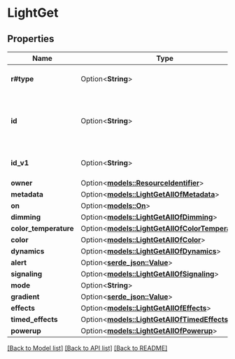 # LightGet

## Properties

Name | Type | Description | Notes
------------ | ------------- | ------------- | -------------
**r#type** | Option<**String**> | Type of the supported resources | [optional]
**id** | Option<**String**> | Unique identifier representing a specific resource instance | [optional]
**id_v1** | Option<**String**> | Clip v1 resource identifier | [optional]
**owner** | Option<[**models::ResourceIdentifier**](ResourceIdentifier.md)> |  | [optional]
**metadata** | Option<[**models::LightGetAllOfMetadata**](LightGet_allOf_metadata.md)> |  | [optional]
**on** | Option<[**models::On**](On.md)> |  | [optional]
**dimming** | Option<[**models::LightGetAllOfDimming**](LightGet_allOf_dimming.md)> |  | [optional]
**color_temperature** | Option<[**models::LightGetAllOfColorTemperature**](LightGet_allOf_color_temperature.md)> |  | [optional]
**color** | Option<[**models::LightGetAllOfColor**](LightGet_allOf_color.md)> |  | [optional]
**dynamics** | Option<[**models::LightGetAllOfDynamics**](LightGet_allOf_dynamics.md)> |  | [optional]
**alert** | Option<[**serde_json::Value**](.md)> | TODO | [optional]
**signaling** | Option<[**models::LightGetAllOfSignaling**](LightGet_allOf_signaling.md)> |  | [optional]
**mode** | Option<**String**> |  | [optional]
**gradient** | Option<[**serde_json::Value**](.md)> |  | [optional]
**effects** | Option<[**models::LightGetAllOfEffects**](LightGet_allOf_effects.md)> |  | [optional]
**timed_effects** | Option<[**models::LightGetAllOfTimedEffects**](LightGet_allOf_timed_effects.md)> |  | [optional]
**powerup** | Option<[**models::LightGetAllOfPowerup**](LightGet_allOf_powerup.md)> |  | [optional]

[[Back to Model list]](../README.md#documentation-for-models) [[Back to API list]](../README.md#documentation-for-api-endpoints) [[Back to README]](../README.md)


